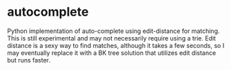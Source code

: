 autocomplete
============

Python implementation of auto-complete using edit-distance for matching. This is still experimental and may not necessarily require using a trie. Edit distance is a sexy way to find matches, although it takes a few seconds, so I may eventually replace it with a BK tree solution that utilizes edit distance but runs faster.
